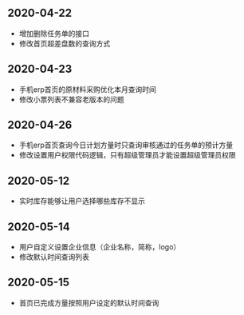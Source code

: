 ## 2020-04-22
- 增加删除任务单的接口
- 修改首页超差盘数的查询方式

## 2020-04-23
- 手机erp首页的原材料采购优化本月查询时间
- 修改小票列表不兼容老版本的问题

## 2020-04-26
- 手机erp首页查询今日计划方量时只查询审核通过的任务单的预计方量
- 修改设置用户权限代码逻辑，只有超级管理员才能设置超级管理员权限

## 2020-05-12
- 实时库存能够让用户选择哪些库存不显示

## 2020-05-14
- 用户自定义设置企业信息（企业名称，简称，logo）
- 修改默认时间查询列表

## 2020-05-15
- 首页已完成方量按照用户设定的默认时间查询
